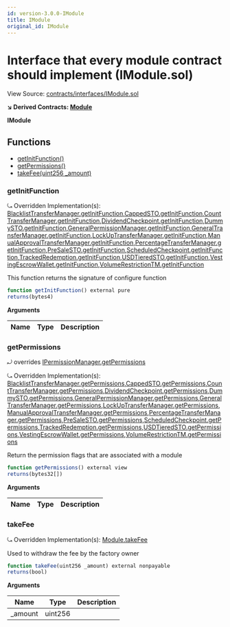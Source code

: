 ```yaml
---
id: version-3.0.0-IModule
title: IModule
original_id: IModule
---
```


# Interface that every module contract should implement (IModule.sol)

View Source: [contracts/interfaces/IModule.sol](../../contracts/interfaces/IModule.sol)

**↘ Derived Contracts: [Module](Module.md)**

**IModule**

## Functions

- [getInitFunction()](#getinitfunction)
- [getPermissions()](#getpermissions)
- [takeFee(uint256 _amount)](#takefee)

### getInitFunction

⤿ Overridden Implementation(s): [BlacklistTransferManager.getInitFunction](BlacklistTransferManager.md#getinitfunction),[CappedSTO.getInitFunction](CappedSTO.md#getinitfunction),[CountTransferManager.getInitFunction](CountTransferManager.md#getinitfunction),[DividendCheckpoint.getInitFunction](DividendCheckpoint.md#getinitfunction),[DummySTO.getInitFunction](DummySTO.md#getinitfunction),[GeneralPermissionManager.getInitFunction](GeneralPermissionManager.md#getinitfunction),[GeneralTransferManager.getInitFunction](GeneralTransferManager.md#getinitfunction),[LockUpTransferManager.getInitFunction](LockUpTransferManager.md#getinitfunction),[ManualApprovalTransferManager.getInitFunction](ManualApprovalTransferManager.md#getinitfunction),[PercentageTransferManager.getInitFunction](PercentageTransferManager.md#getinitfunction),[PreSaleSTO.getInitFunction](PreSaleSTO.md#getinitfunction),[ScheduledCheckpoint.getInitFunction](ScheduledCheckpoint.md#getinitfunction),[TrackedRedemption.getInitFunction](TrackedRedemption.md#getinitfunction),[USDTieredSTO.getInitFunction](USDTieredSTO.md#getinitfunction),[VestingEscrowWallet.getInitFunction](VestingEscrowWallet.md#getinitfunction),[VolumeRestrictionTM.getInitFunction](VolumeRestrictionTM.md#getinitfunction)

This function returns the signature of configure function

```js
function getInitFunction() external pure
returns(bytes4)
```

**Arguments**

| Name        | Type           | Description  |
| ------------- |------------- | -----|

### getPermissions

⤾ overrides [IPermissionManager.getPermissions](IPermissionManager.md#getpermissions)

⤿ Overridden Implementation(s): [BlacklistTransferManager.getPermissions](BlacklistTransferManager.md#getpermissions),[CappedSTO.getPermissions](CappedSTO.md#getpermissions),[CountTransferManager.getPermissions](CountTransferManager.md#getpermissions),[DividendCheckpoint.getPermissions](DividendCheckpoint.md#getpermissions),[DummySTO.getPermissions](DummySTO.md#getpermissions),[GeneralPermissionManager.getPermissions](GeneralPermissionManager.md#getpermissions),[GeneralTransferManager.getPermissions](GeneralTransferManager.md#getpermissions),[LockUpTransferManager.getPermissions](LockUpTransferManager.md#getpermissions),[ManualApprovalTransferManager.getPermissions](ManualApprovalTransferManager.md#getpermissions),[PercentageTransferManager.getPermissions](PercentageTransferManager.md#getpermissions),[PreSaleSTO.getPermissions](PreSaleSTO.md#getpermissions),[ScheduledCheckpoint.getPermissions](ScheduledCheckpoint.md#getpermissions),[TrackedRedemption.getPermissions](TrackedRedemption.md#getpermissions),[USDTieredSTO.getPermissions](USDTieredSTO.md#getpermissions),[VestingEscrowWallet.getPermissions](VestingEscrowWallet.md#getpermissions),[VolumeRestrictionTM.getPermissions](VolumeRestrictionTM.md#getpermissions)

Return the permission flags that are associated with a module

```js
function getPermissions() external view
returns(bytes32[])
```

**Arguments**

| Name        | Type           | Description  |
| ------------- |------------- | -----|

### takeFee

⤿ Overridden Implementation(s): [Module.takeFee](Module.md#takefee)

Used to withdraw the fee by the factory owner

```js
function takeFee(uint256 _amount) external nonpayable
returns(bool)
```

**Arguments**

| Name        | Type           | Description  |
| ------------- |------------- | -----|
| _amount | uint256 |  | 

